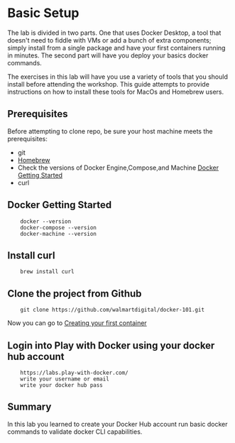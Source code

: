 # Basic Setup
The lab is divided in two parts. One that uses Docker Desktop, a tool that doesn't need to fiddle with VMs or add a bunch of extra components; simply install from a single package and have your first containers running in minutes. The second part will have you deploy your basics docker commands.

The exercises in this lab will have you use a variety of tools that you should install before attending the workshop. This guide attempts to provide instructions on how to install these tools for MacOs and Homebrew users.

## Prerequisites
Before attempting to clone repo, be sure your host machine meets the prerequisites:

* git
* [Homebrew](https://brew.sh)
* Check the versions of Docker Engine,Compose,and Machine [Docker Getting Started](http://docs.docker.oeynet.com/docker-for-mac/)
* curl

## Docker Getting Started
```
    docker --version
    docker-compose --version
    docker-machine --version
```
## Install curl
```
    brew install curl
```

## Clone the project from Github
```
    git clone https://github.com/walmartdigital/docker-101.git
```

Now you can go to [Creating your first container](https://github.com/walmartdigital/docker-101/blob/master/labs/01-creating-your-fist-container/01-creating-your-first-container.md)

## Login into Play with Docker using your docker hub account
```
    https://labs.play-with-docker.com/
    write your username or email 
    write your docker hub pass
```

## Summary

In this lab you learned to create your Docker Hub account run basic docker commands to validate docker CLI capabilities.
